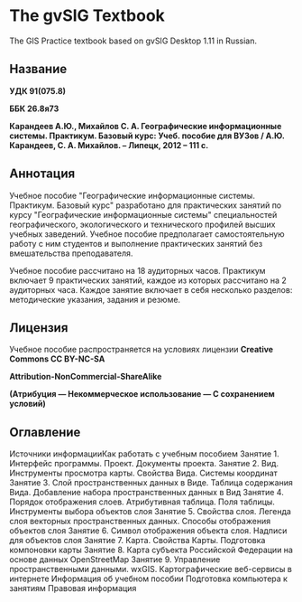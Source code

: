# The gvSIG Textbook

The GIS Practice textbook based on gvSIG Desktop 1.11 in Russian.

## Название
**УДК 91(075.8)**

**ББК 26.8я73**

**Карандеев А.Ю., Михайлов С. А.
Географические информационные системы. Практикум. Базовый курс:
Учеб. пособие для ВУЗов / А.Ю. Карандеев, С. А. Михайлов. – Липецк, 2012 –
111 с.**

## Аннотация
Учебное  пособие  "Географические  информационные  системы.  Практикум.
Базовый  курс"  разработано  для  практических  занятий  по  курсу
"Географические  информационные системы"  специальностей
географического, экологического и технического профилей высших учебных
заведений.  Учебное  пособие  предполагает  самостоятельную  работу  с  ним
студентов  и  выполнение  практических  занятий  без  вмешательства
преподавателя.

Учебное пособие рассчитано на 18 аудиторных часов. Практикум включает 9
практических занятий, каждое из которых рассчитано на 2 аудиторных часа.
Каждое занятие включает в себя несколько разделов: методические указания,
задания и резюме.

## Лицензия
Учебное пособие распространяется на условиях лицензии **Creative Commons CC BY-NC-SA**

**Attribution-NonCommercial-ShareAlike**

**(Атрибуция — Некоммерческое использование — С сохранением условий)**

## Оглавление
Источники информацииКак работать с учебным пособием
Занятие 1. Интерфейс программы. Проект. Документы проекта.
Занятие 2. Вид. Инструменты просмотра карты. Свойства Вида. Системы координат
Занятие 3. Слой пространственных данных в Виде. Таблица содержания Вида. Добавление набора пространственных данных в Вид
Занятие 4. Порядок отображения слоев. Атрибутивная таблица. Поля таблицы. Инструменты выбора объектов слоя
Занятие 5. Свойства слоя. Легенда слоя векторных пространственных данных. Способы отображения объектов слоя
Занятие 6. Символ отображения объекта слоя. Надписи для объектов слоя
Занятие 7. Карта. Свойства Карты. Подготовка компоновки карты
Занятие 8. Карта субъекта Российской Федерации на основе данных OpenStreetMap
Занятие 9. Управление пространственными данными. wxGIS. Картографические веб-сервисы в интернете
Информация об учебном пособии
Подготовка компьютера к занятиям
Правовая информация

